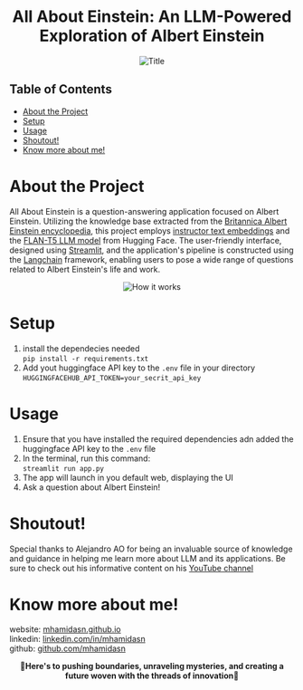 <div style="text-align:center;">
    <h1>All About Einstein: An LLM-Powered Exploration of Albert Einstein</h1>
</div>

<div style="text-align:center;">
    <image src="docs/demo_gif.gif" controls title="Title"></image>
</div>

## Table of Contents
- [About the Project](#about-the-project)
- [Setup](#setup)
- [Usage](#usage)
- [Shoutout!](#shoutout)
- [Know more about me!](#know-more-about-me)

# About the Project
All About Einstein is a question-answering application focused on Albert Einstein. Utilizing the knowledge base extracted from the [Britannica Albert Einstein encyclopedia](https://www.britannica.com/biography/Albert-Einstein), this project employs [instructor text embeddings](https://huggingface.co/hkunlp/instructor-xl) and the [FLAN-T5 LLM model](https://huggingface.co/google/flan-t5-xxl) from Hugging Face. The user-friendly interface, designed using [Streamlit](https://streamlit.io/), and the application's pipeline is constructed using the [Langchain](https://python.langchain.com/docs/get_started/introduction.html) framework, enabling users to pose a wide range of questions related to Albert Einstein's life and work.

<div style="text-align:center;">
    <image src="docs/how it work.jpg" controls title="How it works"></image>
</div>

# Setup
1. install the dependecies needed\
   ```pip install -r requirements.txt```
2. Add yout huggingface API key to the `.env` file in your directory \
   ```HUGGINGFACEHUB_API_TOKEN=your_secrit_api_key```

# Usage
1. Ensure that you have installed the required dependencies adn added the huggingface API key to the `.env` file
2. In the terminal, run this command:\
   ```streamlit run app.py```
3. The app will launch in you default web, displaying the UI
4. Ask a question about Albert Einstein!

# Shoutout!
Special thanks to Alejandro AO for being an invaluable source of knowledge and guidance in helping me learn more about LLM and its applications. Be sure to check out his informative content on his [YouTube channel](https://www.youtube.com/@alejandro_ao)

# Know more about me!
website: [mhamidasn.github.io](https://mhamidasn.github.io/)\
linkedin: [linkedin.com/in/mhamidasn](https://www.linkedin.com/in/mhamidasn/)\
github: [github.com/mhamidasn](https://github.com/mhamidasn)

<p align="center">
  <strong>🌌Here's to pushing boundaries, unraveling mysteries, and creating a future woven with the threads of innovation🌌</strong>
</p>